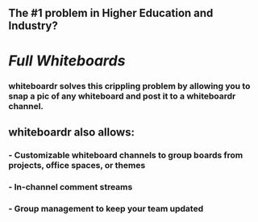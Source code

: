 
## The  #1 problem in Higher Education and Industry? 
# *Full Whiteboards*

### **whiteboardr** solves this crippling problem by allowing you to snap a pic of any whiteboard and post it to a **whiteboardr** channel. 

## whiteboardr also allows:
### - Customizable whiteboard channels to group boards from projects, office spaces, or themes
### - In-channel comment streams
### - Group management to keep your team updated

